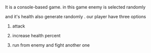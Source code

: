 It is a console-based game. in this game enemy is selected randomly 

and it's health also generate randomly .  our player have three options 

1) attack

2) increase health percent

3) run from enemy and fight another one

